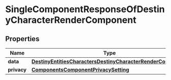 
# SingleComponentResponseOfDestinyCharacterRenderComponent

## Properties
Name | Type | Description | Notes
------------ | ------------- | ------------- | -------------
**data** | [**DestinyEntitiesCharactersDestinyCharacterRenderComponent**](DestinyEntitiesCharactersDestinyCharacterRenderComponent.md) |  |  [optional]
**privacy** | [**ComponentsComponentPrivacySetting**](ComponentsComponentPrivacySetting.md) |  |  [optional]



